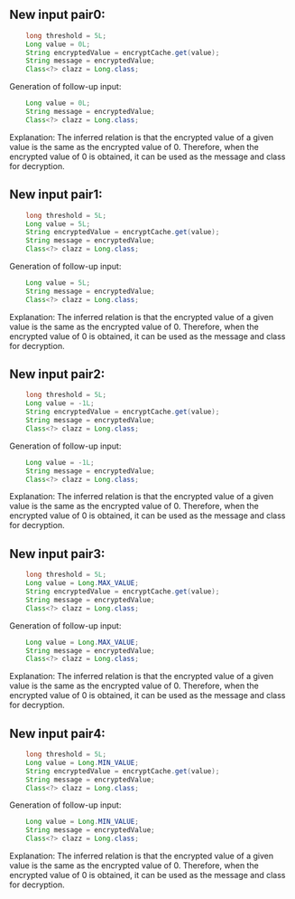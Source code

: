 ## New input pair0:
```java
    long threshold = 5L;
    Long value = 0L;
    String encryptedValue = encryptCache.get(value);
    String message = encryptedValue;
    Class<?> clazz = Long.class;
```
Generation of follow-up input:
```java
    Long value = 0L;
    String message = encryptedValue;
    Class<?> clazz = Long.class;
```
Explanation: The inferred relation is that the encrypted value of a given value is the same as the encrypted value of 0. Therefore, when the encrypted value of 0 is obtained, it can be used as the message and class for decryption.

## New input pair1:
```java
    long threshold = 5L;
    Long value = 5L;
    String encryptedValue = encryptCache.get(value);
    String message = encryptedValue;
    Class<?> clazz = Long.class;
```
Generation of follow-up input:
```java
    Long value = 5L;
    String message = encryptedValue;
    Class<?> clazz = Long.class;
```
Explanation: The inferred relation is that the encrypted value of a given value is the same as the encrypted value of 0. Therefore, when the encrypted value of 0 is obtained, it can be used as the message and class for decryption.

## New input pair2:
```java
    long threshold = 5L;
    Long value = -1L;
    String encryptedValue = encryptCache.get(value);
    String message = encryptedValue;
    Class<?> clazz = Long.class;
```
Generation of follow-up input:
```java
    Long value = -1L;
    String message = encryptedValue;
    Class<?> clazz = Long.class;
```
Explanation: The inferred relation is that the encrypted value of a given value is the same as the encrypted value of 0. Therefore, when the encrypted value of 0 is obtained, it can be used as the message and class for decryption.

## New input pair3:
```java
    long threshold = 5L;
    Long value = Long.MAX_VALUE;
    String encryptedValue = encryptCache.get(value);
    String message = encryptedValue;
    Class<?> clazz = Long.class;
```
Generation of follow-up input:
```java
    Long value = Long.MAX_VALUE;
    String message = encryptedValue;
    Class<?> clazz = Long.class;
```
Explanation: The inferred relation is that the encrypted value of a given value is the same as the encrypted value of 0. Therefore, when the encrypted value of 0 is obtained, it can be used as the message and class for decryption.

## New input pair4:
```java
    long threshold = 5L;
    Long value = Long.MIN_VALUE;
    String encryptedValue = encryptCache.get(value);
    String message = encryptedValue;
    Class<?> clazz = Long.class;
```
Generation of follow-up input:
```java
    Long value = Long.MIN_VALUE;
    String message = encryptedValue;
    Class<?> clazz = Long.class;
```
Explanation: The inferred relation is that the encrypted value of a given value is the same as the encrypted value of 0. Therefore, when the encrypted value of 0 is obtained, it can be used as the message and class for decryption.
